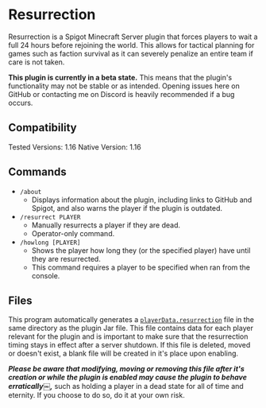 # Resurrection

Resurrection is a Spigot Minecraft Server plugin that forces players to wait a full 24 hours before rejoining the world. This allows for tactical planning for games such as faction survival as it can severely penalize an entire team if care is not taken.

**This plugin is currently in a beta state.** This means that the plugin's functionality may not be stable or as intended. Opening issues here on GitHub or contacting me on Discord is heavily recommended if a bug occurs. 

## Compatibility 

Tested Versions: 1.16
Native Version: 1.16

## Commands

* `/about`
    * Displays information about the plugin, including links to GitHub and Spigot, and also warns the player if the plugin is outdated. 
* `/resurrect PLAYER`
    * Manually resurrects a player if they are dead.
    * Operator-only command. 
* `/howlong [PLAYER]`
    * Shows the player how long they (or the specified player) have until they are resurrected.
    * This command requires a player to be specified when ran from the console. 

## Files

This program automatically generates a [`playerData.resurrection`](data/playerData.resurrection) file in the same directory as the plugin Jar file. This file contains data for each player relevant for the plugin and is important to make sure that the resurrection timing stays in effect after a server shutdown. If this file is deleted, moved or doesn't exist, a blank file will be created in it's place upon enabling.

***Please be aware that modifying, moving or removing this file after it's creation or while the plugin is enabled may cause the plugin to behave erratically￼,*** such as holding a player in a dead state for all of time and eternity. If you choose to do so, do it at your own risk. 
